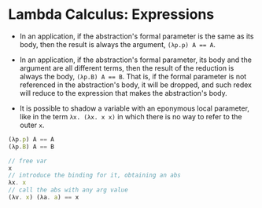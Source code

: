 # Lambda Calculus: Expressions

* In an application, if the abstraction's formal parameter is the same as its body, then the result is always the argument, `(λp.p) A == A`.

* In an application, if the abstraction's formal parameter, its body and the argument are all different terms, then the result of the reduction is always the body, `(λp.B) A == B`. That is, if the formal parameter is not referenced in the abstraction's body, it will be dropped, and such redex will reduce to the expression that makes the abstraction's body.

* It is possible to shadow a variable with an eponymous local parameter, like in the term `λx. (λx. x x)` in which there is no way to refer to the outer `x`.



```js
(λp.p) A == A
(λp.B) A == B

// free var
x
// introduce the binding for it, obtaining an abs
λx. x
// call the abs with any arg value
(λv. x) (λa. a) == x
```
